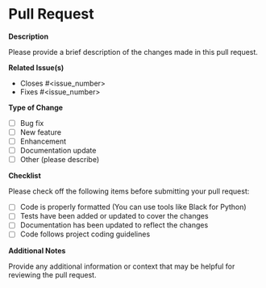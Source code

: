 # Pull Request

**Description**

Please provide a brief description of the changes made in this pull request.

**Related Issue(s)**

- Closes #<issue_number>
- Fixes #<issue_number>

**Type of Change**

- [ ] Bug fix
- [ ] New feature
- [ ] Enhancement
- [ ] Documentation update
- [ ] Other (please describe)

**Checklist**

Please check off the following items before submitting your pull request:

- [ ] Code is properly formatted (You can use tools like Black for Python)
- [ ] Tests have been added or updated to cover the changes
- [ ] Documentation has been updated to reflect the changes
- [ ] Code follows project coding guidelines

**Additional Notes**

Provide any additional information or context that may be helpful for reviewing the pull request.